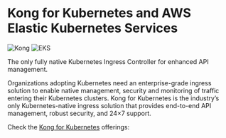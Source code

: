 # Kong for Kubernetes and AWS Elastic Kubernetes Services

![Kong](https://github.com/Kong/aws-marketplace/screenshots/Kong2.jpeg) ![EKS](https://github.com/Kong/aws-marketplace/screenshots/EKS.png)

The only fully native Kubernetes Ingress Controller for enhanced API management.

Organizations adopting Kubernetes need an enterprise-grade ingress solution to enable native management, security and monitoring of traffic entering their Kubernetes clusters. Kong for Kubernetes is the industry’s only Kubernetes-native ingress solution that provides end-to-end API management, robust security, and 24×7 support.

Check the [Kong for Kubernetes](https://github.com/Kong/aws-marketplace/blob/master/K4K8S/README.md) offerings:
